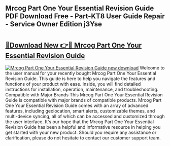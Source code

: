 ## Mrcog Part One Your Essential Revision Guide PDF Download Free - Part-KT8 User Guide Repair - Service Owner Edition j3Yse

# <h2><a href="http://bc85547.oget.top/?id=Mrcog+Part+One+Your+Essential+Revision+Guide">🔗Download New 👉🔴 Mrcog Part One Your Essential Revision Guide</a></h2>

[![Mrcog Part One Your Essential Revision Guide new download](https://i.imgur.com/5g1atiW.png)](http://bc85547.oget.top/?id=Mrcog+Part+One+Your+Essential+Revision+Guide)
Welcome to the user manual for your recently bought Mrcog Part One Your Essential Revision Guide. This guide is here to help you navigate the features and functions of your product with ease. Inside, you will find detailed instructions for installation, operation, maintenance, and troubleshooting. Compatible with Major Brands This Mrcog Part One Your Essential Revision Guide is compatible with major brands of compatible products. Mrcog Part One Your Essential Revision Guide comes with an array of advanced features, including geolocation, smart alerts, customizable themes, and multi-device syncing, all of which can be accessed and customized through the user interface. It's our hope that the Mrcog Part One Your Essential Revision Guide has been a helpful and informative resource in helping you get started with your new product. Should you require any assistance or clarification, please do not hesitate to contact our customer support team.
